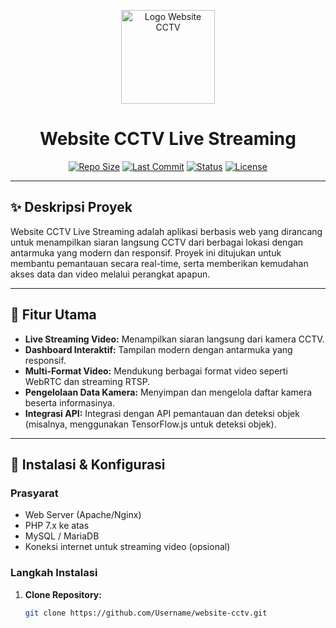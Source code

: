 <p align="center">
  <img src="https://cdn.glitch.global/c5170534-8998-4d7f-90e2-39122dc32f5e/cctv.png?v=1744629948090" alt="Logo Website CCTV" width="150">
</p>

<h1 align="center">Website CCTV Live Streaming</h1>

<p align="center">
  <a href="https://github.com/Username/website-cctv"><img src="https://img.shields.io/github/repo-size/Username/website-cctv" alt="Repo Size"></a>
  <a href="https://github.com/Username/website-cctv/commits/main"><img src="https://img.shields.io/github/last-commit/Username/website-cctv" alt="Last Commit"></a>
  <a href="#"><img src="https://img.shields.io/badge/status-active-brightgreen.svg" alt="Status"></a>
  <a href="#"><img src="https://img.shields.io/badge/license-MIT-blue.svg" alt="License"></a>
</p>

---

## ✨ Deskripsi Proyek

Website CCTV Live Streaming adalah aplikasi berbasis web yang dirancang untuk menampilkan siaran langsung CCTV dari berbagai lokasi dengan antarmuka yang modern dan responsif. Proyek ini ditujukan untuk membantu pemantauan secara real-time, serta memberikan kemudahan akses data dan video melalui perangkat apapun.

---

## 📌 Fitur Utama

- **Live Streaming Video:** Menampilkan siaran langsung dari kamera CCTV.
- **Dashboard Interaktif:** Tampilan modern dengan antarmuka yang responsif.
- **Multi-Format Video:** Mendukung berbagai format video seperti WebRTC dan streaming RTSP.
- **Pengelolaan Data Kamera:** Menyimpan dan mengelola daftar kamera beserta informasinya.
- **Integrasi API:** Integrasi dengan API pemantauan dan deteksi objek (misalnya, menggunakan TensorFlow.js untuk deteksi objek).

---

## 🚀 Instalasi & Konfigurasi

### Prasyarat

- Web Server (Apache/Nginx)
- PHP 7.x ke atas
- MySQL / MariaDB
- Koneksi internet untuk streaming video (opsional)

### Langkah Instalasi

1. **Clone Repository:**

   ```bash
   git clone https://github.com/Username/website-cctv.git
